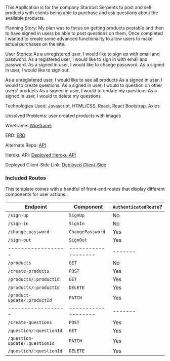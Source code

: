 This Application is for the company Stardust Serpents to post and sell products with clients being able to purchase and ask questions about the available products.

Planning Story: My plan was to focus on getting products postable and then to have signed in users be able to post questions on them,  Once completed I wanted to create some advanced functionality to allow users to make actual purchases on the site.

User Stories:
As a unregistered user, I would like to sign up with email and password.
As a registered user, I would like to sign in with email and password.
As a signed in user, I would like to change password.
As a signed in user, I would like to sign out.

As a unregistered user, I would like to see all products
As a signed in user, I would to create questions.
As a signed in user, I would to question on other users' products
As a signed in user, I would to update my questions
As a signed in user, I would to delete my questions

Technologies Used: Javascript,
HTML/CSS, React, React Bootstrap, Axios


Unsolved Problems: user created products with images

Wireframe: [Wireframe](https://i.imgur.com/bUCFV2h.jpg)

ERD: [ERD](https://i.imgur.com/baqw863.jpg)

Alternate Repo: [API](https://alexkjones.github.io/Stardust-Serpents-API/)

Heroku API: [Deployed Heroku API](https://dashboard.heroku.com/apps/secret-mountain-85824)

Deployed Client-Side Link: [Deployed Client-Side](https://alexkjones.github.io/Stardust-Serpents-Client/#/)

### Included Routes

This template comes with a handful of front-end routes that display
different components for user actions.

| Endpoint         | Component | `AuthenticatedRoute`? |
|------------------|-------------------|-------|
| `/sign-up`       | `SignUp`    | No |
| `/sign-in`       | `SignIn`    | No |
| `/change-password` | `ChangePassword`  | Yes |
| `/sign-out`        | `SignOut`   | Yes |
|------------------|-------------------|-------|
| `/products`       | `GET`    | No |
| `/create-products`       | `POST`    | Yes |
| `/products/:productId` | `GET`  | Yes |
| `/products/:productId` | `DELETE`  | Yes |
| `/product-update/:productId`        | `PATCH`   | Yes |
|------------------|-------------------|-------|
| `/create-questions`       | `POST`    | Yes |
| `/question/:questionId`       | `GET`    | Yes |
| `/question-update/:questionId` | `PATCH`  | Yes |
| `/question/:questionId`        | `DELETE`   | Yes |



